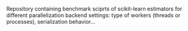 Repository containing benchmark sciprts of scikit-learn estimators for
different parallelization backend settings: type of workers (threads or
processes), serialization behavior...
